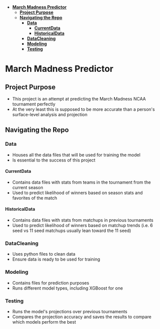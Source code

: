 - [**March Madness Predictor**](#march-madness-predictor)
  - [**Project Purpose**](#project-purpose)
  - [**Navigating the Repo**](#navigating-the-repo)
    - [**Data**](#data)
      - [**CurrentData**](#currentdata)
      - [**HistoricalData**](#historicaldata)
    - [**DataCleaning**](#datacleaning)
    - [**Modeling**](#modeling)
    - [**Testing**](#testing)
# **March Madness Predictor**
## **Project Purpose**
- This project is an attempt at predicting the March Madness NCAA tournament perfectly
- At the very least this is supposed to be more accurate than a person's surface-level analysis and projection
## **Navigating the Repo**
### **Data** 
- Houses all the data files that will be used for training the model
- Is essential to the success of this project
#### **CurrentData**
- Contains data files with stats from teams in the tournament from the current season 
- Used to predict likelihood of winners based on season stats and favorites of the match
#### **HistoricalData**
- Contains data files with stats from matchups in previous tournaments
- Used to predict likelihood of winners based on matchup trends (i.e. 6 seed vs 11 seed matchups usually lean toward the 11 seed)
### **DataCleaning**
- Uses python files to clean data
- Ensure data is ready to be used for training
### **Modeling**
- Contains files for prediction purposes
- Runs different model types, including XGBoost for one
### **Testing**
- Runs the model's projections over previous tournaments
- Compares the projection accuracy and saves the results to compare which models perform the best
